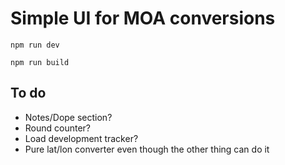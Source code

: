 # Simple UI for MOA conversions

`npm run dev`

`npm run build`

## To do

- Notes/Dope section?
- Round counter?
- Load development tracker?
- Pure lat/lon converter even though the other thing can do it